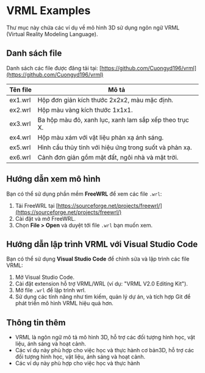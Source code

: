 # VRML Examples

Thư mục này chứa các ví dụ về mô hình 3D sử dụng ngôn ngữ VRML (Virtual Reality Modeling Language).

## Danh sách file

Danh sách các file được đăng tải tại: [https://github.com/Cuongyd196/vrml](https://github.com/Cuongyd196/vrml)

| Tên file   | Mô tả                                                                 |
|------------|-----------------------------------------------------------------------|
| ex1.wrl    | Hộp đơn giản kích thước 2x2x2, màu mặc định.                         |
| ex2.wrl    | Hộp màu vàng kích thước 1x1x1.                                       |
| ex3.wrl    | Ba hộp màu đỏ, xanh lục, xanh lam sắp xếp theo trục X.               |
| ex4.wrl    | Hộp màu xám với vật liệu phản xạ ánh sáng.                           |
| ex5.wrl    | Hình cầu thủy tinh với hiệu ứng trong suốt và phản xạ.               |
| ex6.wrl    | Cảnh đơn giản gồm mặt đất, ngôi nhà và mặt trời.                     |

## Hướng dẫn xem mô hình

Bạn có thể sử dụng phần mềm **FreeWRL** để xem các file `.wrl`:

1. Tải FreeWRL tại [https://sourceforge.net/projects/freewrl/](https://sourceforge.net/projects/freewrl/)
2. Cài đặt và mở FreeWRL.
3. Chọn **File > Open** và duyệt tới file `.wrl` bạn muốn xem.

## Hướng dẫn lập trình VRML với Visual Studio Code

Bạn có thể sử dụng **Visual Studio Code** để chỉnh sửa và lập trình các file VRML:

1. Mở Visual Studio Code.
2. Cài đặt extension hỗ trợ VRML/WRL (ví dụ: "VRML V2.0 Editing Kit").
3. Mở file `.wrl` để lập trình wrl.
4. Sử dụng các tính năng như tìm kiếm, quản lý dự án, và tích hợp Git để phát triển mô hình VRML hiệu quả hơn.

## Thông tin thêm

- VRML là ngôn ngữ mô tả mô hình 3D, hỗ trợ các đối tượng hình học, vật liệu, ánh sáng và hoạt cảnh.
- Các ví dụ này phù hợp cho việc học và thực hành cơ bản3D, hỗ trợ các đối tượng hình học, vật liệu, ánh sáng và hoạt cảnh.
- Các ví dụ này phù hợp cho việc học và thực hành